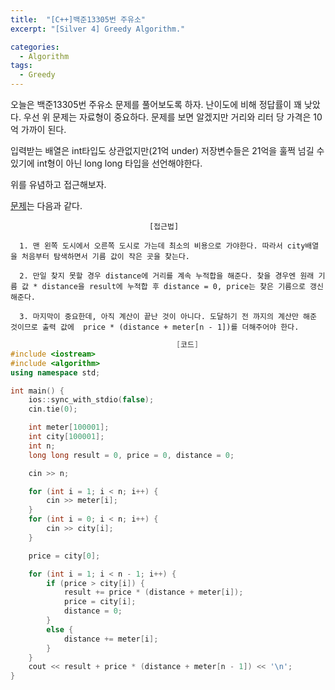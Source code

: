 ```yaml
---
title:  "[C++]백준13305번 주유소"
excerpt: "[Silver 4] Greedy Algorithm."

categories:
  - Algorithm
tags:
  - Greedy
---
```

오늘은 백준13305번 주유소 문제를 풀어보도록 하자. 난이도에 비해 정답률이 꽤 낮았다. 우선 위 문제는 자료형이 중요하다. 문제를 보면 알겠지만 거리와 리터 당 가격은 10억 가까이 된다.

입력받는 배열은 int타입도 상관없지만(21억 under) 저장변수들은 21억을 훌쩍 넘길 수 있기에 int형이 아닌 long long 타입을 선언해야한다.

위를 유념하고 접근해보자.

[문제](https://www.acmicpc.net/problem/13305)는 다음과 같다.


                                   [접근법]

      1. 맨 왼쪽 도시에서 오른쪽 도시로 가는데 최소의 비용으로 가야한다. 따라서 city배열을 처음부터 탐색하면서 기름 값이 작은 곳을 찾는다.
      
      2. 만일 찾지 못할 경우 distance에 거리를 계속 누적합을 해준다. 찾을 경우엔 원래 기름 값 * distance을 result에 누적합 후 distance = 0, price는 찾은 기름으로 갱신해준다.

      3. 마지막이 중요한데, 아직 계산이 끝난 것이 아니다. 도달하기 전 까지의 계산만 해준 것이므로 출력 값에  price * (distance + meter[n - 1])를 더해주어야 한다.
      
      

```c++
                                     [코드]
#include <iostream>
#include <algorithm>
using namespace std;

int main() {
	ios::sync_with_stdio(false);
	cin.tie(0);

	int meter[100001];
	int city[100001];
	int n;
	long long result = 0, price = 0, distance = 0;

	cin >> n;

	for (int i = 1; i < n; i++) {
		cin >> meter[i];
	}
	for (int i = 0; i < n; i++) {
		cin >> city[i];
	}

	price = city[0];

	for (int i = 1; i < n - 1; i++) {
		if (price > city[i]) {
			result += price * (distance + meter[i]);
			price = city[i];
			distance = 0;
		}
		else {
			distance += meter[i];
		}
	}
	cout << result + price * (distance + meter[n - 1]) << '\n';
}
```
